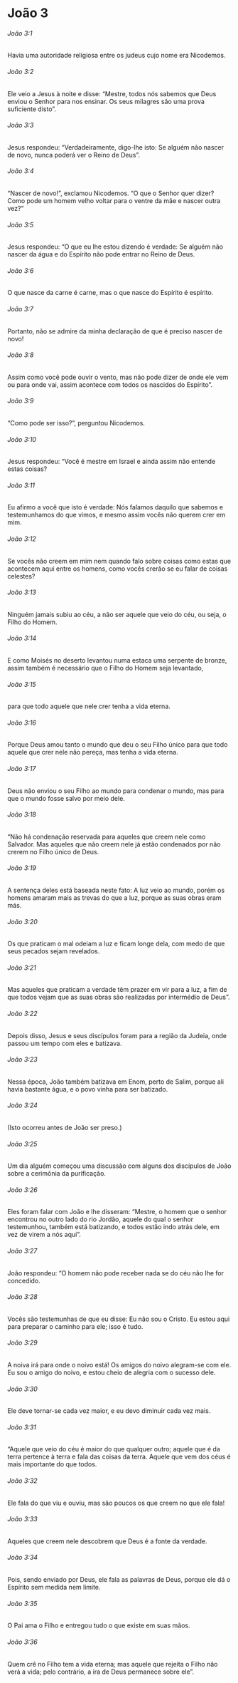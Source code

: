 # João 3

###### João 3:1

Havia uma autoridade religiosa entre os judeus cujo nome era Nicodemos.

###### João 3:2

Ele veio a Jesus à noite e disse: “Mestre, todos nós sabemos que Deus enviou o Senhor para nos ensinar. Os seus milagres são uma prova suficiente disto”.

###### João 3:3

Jesus respondeu: “Verdadeiramente, digo-lhe isto: Se alguém não nascer de novo, nunca poderá ver o Reino de Deus”.

###### João 3:4

“Nascer de novo!”, exclamou Nicodemos. “O que o Senhor quer dizer? Como pode um homem velho voltar para o ventre da mãe e nascer outra vez?”

###### João 3:5

Jesus respondeu: “O que eu lhe estou dizendo é verdade: Se alguém não nascer da água e do Espírito não pode entrar no Reino de Deus.

###### João 3:6

O que nasce da carne é carne, mas o que nasce do Espírito é espírito.

###### João 3:7

Portanto, não se admire da minha declaração de que é preciso nascer de novo!

###### João 3:8

Assim como você pode ouvir o vento, mas não pode dizer de onde ele vem ou para onde vai, assim acontece com todos os nascidos do Espírito”.

###### João 3:9

“Como pode ser isso?”, perguntou Nicodemos.

###### João 3:10

Jesus respondeu: “Você é mestre em Israel e ainda assim não entende estas coisas?

###### João 3:11

Eu afirmo a você que isto é verdade: Nós falamos daquilo que sabemos e testemunhamos do que vimos, e mesmo assim vocês não querem crer em mim.

###### João 3:12

Se vocês não creem em mim nem quando falo sobre coisas como estas que acontecem aqui entre os homens, como vocês crerão se eu falar de coisas celestes?

###### João 3:13

Ninguém jamais subiu ao céu, a não ser aquele que veio do céu, ou seja, o Filho do Homem.

###### João 3:14

E como Moisés no deserto levantou numa estaca uma serpente de bronze, assim também é necessário que o Filho do Homem seja levantado,

###### João 3:15

para que todo aquele que nele crer tenha a vida eterna.

###### João 3:16

Porque Deus amou tanto o mundo que deu o seu Filho único para que todo aquele que crer nele não pereça, mas tenha a vida eterna.

###### João 3:17

Deus não enviou o seu Filho ao mundo para condenar o mundo, mas para que o mundo fosse salvo por meio dele.

###### João 3:18

“Não há condenação reservada para aqueles que creem nele como Salvador. Mas aqueles que não creem nele já estão condenados por não crerem no Filho único de Deus.

###### João 3:19

A sentença deles está baseada neste fato: A luz veio ao mundo, porém os homens amaram mais as trevas do que a luz, porque as suas obras eram más.

###### João 3:20

Os que praticam o mal odeiam a luz e ficam longe dela, com medo de que seus pecados sejam revelados.

###### João 3:21

Mas aqueles que praticam a verdade têm prazer em vir para a luz, a fim de que todos vejam que as suas obras são realizadas por intermédio de Deus”.

###### João 3:22

Depois disso, Jesus e seus discípulos foram para a região da Judeia, onde passou um tempo com eles e batizava.

###### João 3:23

Nessa época, João também batizava em Enom, perto de Salim, porque ali havia bastante água, e o povo vinha para ser batizado.

###### João 3:24

(Isto ocorreu antes de João ser preso.)

###### João 3:25

Um dia alguém começou uma discussão com alguns dos discípulos de João sobre a cerimônia da purificação.

###### João 3:26

Eles foram falar com João e lhe disseram: “Mestre, o homem que o senhor encontrou no outro lado do rio Jordão, aquele do qual o senhor testemunhou, também está batizando, e todos estão indo atrás dele, em vez de virem a nós aqui”.

###### João 3:27

João respondeu: “O homem não pode receber nada se do céu não lhe for concedido.

###### João 3:28

Vocês são testemunhas de que eu disse: Eu não sou o Cristo. Eu estou aqui para preparar o caminho para ele; isso é tudo.

###### João 3:29

A noiva irá para onde o noivo está! Os amigos do noivo alegram-se com ele. Eu sou o amigo do noivo, e estou cheio de alegria com o sucesso dele.

###### João 3:30

Ele deve tornar-se cada vez maior, e eu devo diminuir cada vez mais.

###### João 3:31

“Aquele que veio do céu é maior do que qualquer outro; aquele que é da terra pertence à terra e fala das coisas da terra. Aquele que vem dos céus é mais importante do que todos.

###### João 3:32

Ele fala do que viu e ouviu, mas são poucos os que creem no que ele fala!

###### João 3:33

Aqueles que creem nele descobrem que Deus é a fonte da verdade.

###### João 3:34

Pois, sendo enviado por Deus, ele fala as palavras de Deus, porque ele dá o Espírito sem medida nem limite.

###### João 3:35

O Pai ama o Filho e entregou tudo o que existe em suas mãos.

###### João 3:36

Quem crê no Filho tem a vida eterna; mas aquele que rejeita o Filho não verá a vida; pelo contrário, a ira de Deus permanece sobre ele”.

